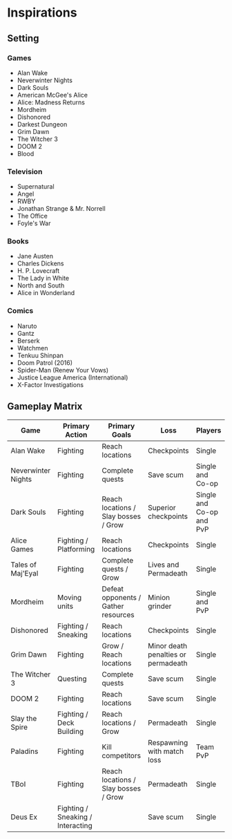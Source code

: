 # Inspirations

## Setting

### Games

* Alan Wake
* Neverwinter Nights
* Dark Souls
* American McGee's Alice
* Alice: Madness Returns
* Mordheim
* Dishonored
* Darkest Dungeon
* Grim Dawn
* The Witcher 3
* DOOM 2
* Blood

### Television

* Supernatural
* Angel
* RWBY
* Jonathan Strange & Mr. Norrell
* The Office
* Foyle's War

### Books

* Jane Austen
* Charles Dickens
* H. P. Lovecraft
* The Lady in White
* North and South
* Alice in Wonderland

### Comics

* Naruto
* Gantz
* Berserk
* Watchmen
* Tenkuu Shinpan
* Doom Patrol (2016)
* Spider-Man (Renew Your Vows)
* Justice League America (International)
* X-Factor Investigations



## Gameplay Matrix

| Game               | Primary Action                    | Primary Goals                        | Loss                                | Players                  |
| ------------------ | --------------------------------- | ------------------------------------ | ----------------------------------- | ------------------------ |
| Alan Wake          | Fighting                          | Reach locations                      | Checkpoints                         | Single                   |
| Neverwinter Nights | Fighting                          | Complete quests                      | Save scum                           | Single and Co-op         |
| Dark Souls         | Fighting                          | Reach locations / Slay bosses / Grow | Superior checkpoints                | Single and Co-op and PvP |
| Alice Games        | Fighting / Platforming            | Reach locations                      | Checkpoints                         | Single                   |
| Tales of Maj'Eyal  | Fighting                          | Complete quests / Grow               | Lives and Permadeath                | Single                   |
| Mordheim           | Moving units                      | Defeat opponents / Gather resources  | Minion grinder                      | Single and PvP           |
| Dishonored         | Fighting / Sneaking               | Reach locations                      | Checkpoints                         | Single                   |
| Grim Dawn          | Fighting                          | Grow / Reach locations               | Minor death penalties or permadeath | Single                   |
| The Witcher 3      | Questing                          | Complete quests                      | Save scum                           | Single                   |
| DOOM 2             | Fighting                          | Reach locations                      | Save scum                           | Single                   |
| Slay the Spire     | Fighting / Deck Building          | Reach locations / Grow               | Permadeath                          | Single                   |
| Paladins           | Fighting                          | Kill competitors                     | Respawning with match loss          | Team PvP                 |
| TBoI               | Fighting                          | Reach locations / Slay bosses / Grow | Permadeath                          | Single                   |
| Deus Ex            | Fighting / Sneaking / Interacting |                                      | Save scum                           | Single                   |

